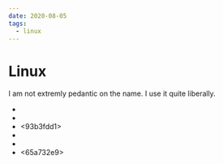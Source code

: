 ```yaml
---
date: 2020-08-05
tags:
  - linux
---
```


# Linux

I am not extremly pedantic on the name. I use it quite liberally.

* <d79888d8>
* <a4ac757f>
* <93b3fdd1>
* <a6c177ca>
* <e7fffa15>
* <65a732e9>
